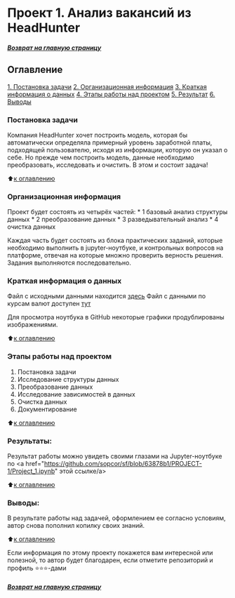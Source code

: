# Проект 1. Анализ вакансий из HeadHunter

#####  [Возврат на главную страницу](https://github.com/sopcor/sf/blob/main/README.md)

## Оглавление  
[1. Постановка задачи](Readme.md#постановка-задачи)
[2. Организационная информация](Readme.md#организационная-информация)
[3. Краткая информация о данных](.README.md#краткая-информация-о-данных)
[4. Этапы работы над проектом](.README.md#Этапы-работы-над-проектом)
[5. Результат](.README.md#Результат)
[6. Выводы](.README.md#Выводы)

### Постановка задачи    
Компания HeadHunter хочет построить модель, которая бы автоматически определяла примерный уровень заработной платы, подходящей пользователю, исходя из информации, которую он указал о себе. Но прежде чем построить модель, данные необходимо преобразовать, исследовать и очистить. В этом и состоит задача!

:arrow_up:[к оглавлению](.README.md#Оглавление)


### Организационная информация  

Проект будет состоять из четырёх частей:
    * 1 базовый анализ структуры данных
    * 2 преобразование данных
    * 3 разведывательный анализ
    * 4 очистка данных

Каждая часть будет состоять из блока практических заданий, которые необходимо выполнить в jupyter-ноутбуке, и контрольных вопросов на платформе, отвечая на которые множно проверить верность решения. Задания выполняются последовательно.

### Краткая информация о данных

Файл с исходными данными находится [здесь](http://sop-cor.ru/temp/filestorage/dst-3.0_16_1_hh_database.csv") 
Файл с данными по курсам валют доступен [тут](http://sop-cor.ru/temp/filestorage/ExchangeRates.csv")

Для просмотра ноутбука в GitHub некоторые графики продублированы изображениями.

  
:arrow_up:[к оглавлению](.README.md#Оглавление)


### Этапы работы над проектом  

1. Постановка задачи
2. Исследование структуры данных
3. Преобразование данных
4. Исследование зависимостей в данных
5. Очистка данных
6. Документирование

:arrow_up:[к оглавлению](.README.md#Оглавление)


### Результаты:  

Результат работы можно увидеть своими глазами на Jupyter-ноутбуке по <a href="https://github.com/sopcor/sf/blob/63878b1/PROJECT-1/Project_1.ipynb" этой ссылке/a>

:arrow_up:[к оглавлению](.README.md#Оглавление)


### Выводы:  

В результате работы над задачей, оформлением ее согласно условиям, автор снова пополнил копилку своих знаний.

:arrow_up:[к оглавлению](.README.md#Оглавление)


Если информация по этому проекту покажется вам интересной или полезной, то автор будет благодарен, если отметите репозиторий и профиль ⭐️⭐️⭐️-дами

#####  [Возврат на главную страницу](https://github.com/sopcor/sf/blob/main/README.md)